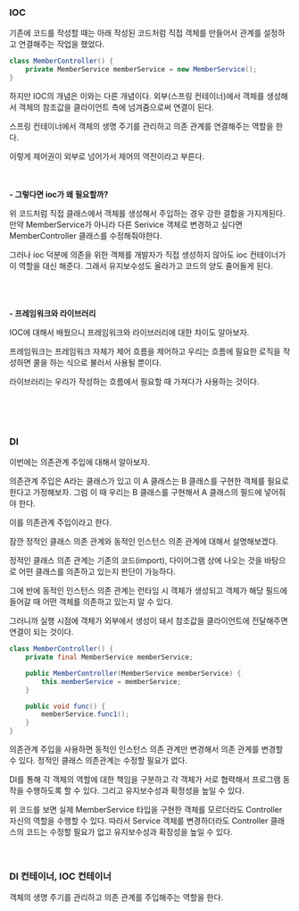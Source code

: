### IOC

기존에 코드를 작성할 때는 아래 작성된 코드처럼 직접 객체를 만들어서 관계를 설정하고 연결해주는 작업을 했었다.

```java
class MemberController() {
    private MemberService memberService = new MemberService();
}
```

하지만 IOC의 개념은 이와는 다른 개념이다. 외부(스프링 컨테이너)에서 객체를 생성해서 객체의 참조값을 클라이언트 측에 넘겨줌으로써 연결이 된다.

스프링 컨테이너에서 객체의 생명 주기를 관리하고 의존 관계를 연결해주는 역할을 한다.

이렇게 제어권이 외부로 넘어가서 제어의 역전이라고 부른다.
</br>
</br>
</br>

**- 그렇다면 ioc가 왜 필요할까?**

위 코드처럼 직접 클래스에서 객체를 생성해서 주입하는 경우 강한 결합을 가지게된다. 만약 MemberService가 아니라 다른 Serivice 객체로 변경하고 싶다면 MemberController 클래스를 수정해줘야한다.

그러나 ioc 덕분에 의존을 위한 객체를 개발자가 직접 생성하지 않아도 ioc 컨테이너가 이 역할을 대신 해준다. 그래서 유지보수성도 올라가고 코드의 양도 줄어들게 된다.

</br></br></br>
**- 프레임워크와 라이브러리**

IOC에 대해서 배웠으니 프레임워크와 라이브러리에 대한 차이도 알아보자.

프레임워크는 프레임워크 자체가 제어 흐름을 제어하고 우리는 흐름에 필요한 로직을 작성하면 콜을 하는 식으로 불러서 사용될 뿐이다.

라이브러리는 우리가 작성하는 흐름에서 필요할 때 가져다가 사용하는 것이다.

</br></br></br>

### DI

이번에는 의존관계 주입에 대해서 알아보자.

의존관계 주입은 A라는 클래스가 있고 이 A 클래스는 B 클래스를 구현한 객체를 필요로 한다고 가정해보자. 그럼 이 때 우리는 B 클래스를 구현해서 A 클래스의 필드에 넣어줘야 한다.

이를 의존관계 주입이라고 한다.

잠깐 정적인 클래스 의존 관계와 동적인 인스턴스 의존 관계에 대해서 설명해보겠다.

정적인 클래스 의존 관계는 기존의 코드(import), 다이어그램 상에 나오는 것을 바탕으로 어떤 클래스를 의존하고 있는지 판단이 가능하다.

그에 반에 동적인 인스턴스 의존 관계는 런타임 시 객체가 생성되고 객체가 해당 필드에 들어갈 때 어떤 객체를 의존하고 있는지 알 수 있다.

그러니까 실행 시점에 객체가 외부에서 생성이 돼서 참조값을 클라이언트에 전달해주면 연결이 되는 것이다.

```java
class MemberController() {
    private final MemberService memberService;

    public MemberController(MemberService memberService) {
        this.memberService = memberService;
    }

    public void func() {
        memberService.func1();
    }
}
```

의존관계 주입을 사용하면 동적인 인스턴스 의존 관계만 변경해서 의존 관계를 변경할 수 있다. 정적인 클래스 의존관계는 수정할 필요가 없다.

DI를 통해 각 객체의 역할에 대한 책임을 구분하고 각 객체가 서로 협력해서 프로그램 동작을 수행하도록 할 수 있다. 그리고 유지보수성과 확정성을 높일 수 있다.

위 코드를 보면 실제 MemberService 타입을 구현한 객체를 모르더라도 Controller 자신의 역할을 수행할 수 있다.
따라서 Service 객체를 변경하더라도 Controller 클래스의 코드는 수정할 필요가 없고 유지보수성과 확장성을 높일 수 있다.
</br>
</br>
</br>

### DI 컨테이너, IOC 컨테이너

객체의 생명 주기를 관리하고 의존 관계를 주입해주는 역할을 한다.
